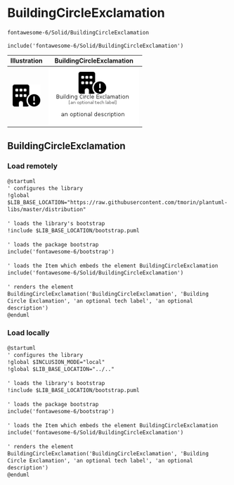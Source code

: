 # BuildingCircleExclamation


```text
fontawesome-6/Solid/BuildingCircleExclamation
```

```text
include('fontawesome-6/Solid/BuildingCircleExclamation')
```



| Illustration | BuildingCircleExclamation |
| :---: | :---: |
| ![illustration for Illustration](../../fontawesome-6/Solid/BuildingCircleExclamation.png) | ![illustration for BuildingCircleExclamation](../../fontawesome-6/Solid/BuildingCircleExclamation.Local.png) |




## BuildingCircleExclamation

### Load remotely
```plantuml
@startuml
' configures the library
!global $LIB_BASE_LOCATION="https://raw.githubusercontent.com/tmorin/plantuml-libs/master/distribution"

' loads the library's bootstrap
!include $LIB_BASE_LOCATION/bootstrap.puml

' loads the package bootstrap
include('fontawesome-6/bootstrap')

' loads the Item which embeds the element BuildingCircleExclamation
include('fontawesome-6/Solid/BuildingCircleExclamation')

' renders the element
BuildingCircleExclamation('BuildingCircleExclamation', 'Building Circle Exclamation', 'an optional tech label', 'an optional description')
@enduml
```

### Load locally
```plantuml
@startuml
' configures the library
!global $INCLUSION_MODE="local"
!global $LIB_BASE_LOCATION="../.."

' loads the library's bootstrap
!include $LIB_BASE_LOCATION/bootstrap.puml

' loads the package bootstrap
include('fontawesome-6/bootstrap')

' loads the Item which embeds the element BuildingCircleExclamation
include('fontawesome-6/Solid/BuildingCircleExclamation')

' renders the element
BuildingCircleExclamation('BuildingCircleExclamation', 'Building Circle Exclamation', 'an optional tech label', 'an optional description')
@enduml
```

